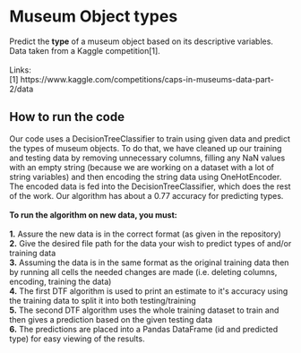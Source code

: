 # Museum Object types

<p>Predict the <strong>type</strong> of a museum object based on its descriptive variables. Data taken from a Kaggle competition[1].
<br><br>Links:
<br>[1] https://www.kaggle.com/competitions/caps-in-museums-data-part-2/data
</p>
<h2>How to run the code</h2>
Our code uses a DecisionTreeClassifier to train using given data and predict the types of museum objects. To do that, we have cleaned up our training and testing data by removing unnecessary columns, filling any NaN values with an empty string (because we are working on a dataset with a lot of string variables) and then encoding the string data using OneHotEncoder. The encoded data is fed into the DecisionTreeClassifier, which does the rest of the work. Our algorithm has about a 0.77 accuracy for predicting types.
<br>
<br>
<strong>To run the algorithm on new data, you must:</strong> <br> <br>
<strong>1.</strong> Assure the new data is in the correct format (as given in the repository)<br>
<strong>2.</strong> Give the desired file path for the data your wish to predict types of and/or training data<br>
<strong>3.</strong> Assuming the data is in the same format as the original training data then by running all cells the needed changes are made (i.e. deleting columns, encoding, training the data)<br>
<strong>4.</strong> The first DTF algorithm is used to print an estimate to it's accuracy using the training data to split it into both testing/training<br>
<strong>5.</strong> The second DTF algorithm uses the whole training dataset to train and then gives a prediction based on the given testing data<br>
<strong>6.</strong> The predictions are placed into a Pandas DataFrame (id and predicted type) for easy viewing of the results.
